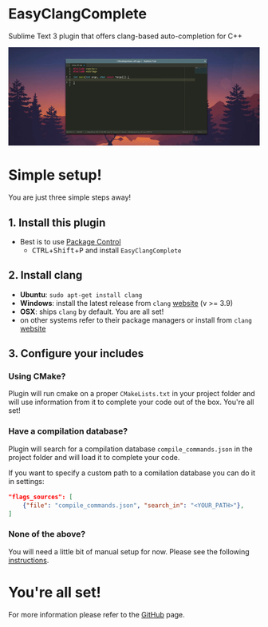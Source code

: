 # EasyClangComplete #

Sublime Text 3 plugin that offers clang-based auto-completion for C++

![Example](../pics/autocomplete.gif)

# Simple setup! #
You are just three simple steps away!

## 1. Install this plugin ##
- Best is to use [Package Control](https://packagecontrol.io/installation)
  + <kbd>CTRL</kbd>+<kbd>Shift</kbd>+<kbd>P</kbd> and install
    `EasyClangComplete`

## 2. Install clang ##
- **Ubuntu**: `sudo apt-get install clang`
- **Windows**: install the latest release from `clang`
  [website](http://llvm.org/releases/download.html) (v >= 3.9)
- **OSX**: ships `clang` by default. You are all set!
- on other systems refer to their package managers or install from `clang`
  [website](http://llvm.org/releases/download.html)

## 3. Configure your includes ##

### Using CMake? ###
Plugin will run cmake on a proper `CMakeLists.txt` in your project folder and
will use information from it to complete your code out of the box. You're all
set!

### Have a compilation database? ###
Plugin will search for a compilation database `compile_commands.json` in the
project folder and will load it to complete your code.

If you want to specify a custom path to a comilation database you can do it in settings:
```json
"flags_sources": [
    {"file": "compile_commands.json", "search_in": "<YOUR_PATH>"},
]
```

### None of the above? ###
You will need a little bit of manual setup for now. Please see the following
[instructions][no_cmake].

# You're all set! #
For more information please refer to the [GitHub][github_page] page.

[no_cmake]: https://github.com/niosus/EasyClangComplete#none-of-the-above
[github_page]: https://github.com/niosus/EasyClangComplete
